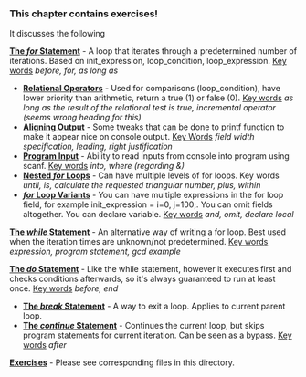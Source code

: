 ### **This chapter contains exercises!**

It discusses the following

<u>**The *for* Statement**</u> - A loop that iterates through a predetermined number of iterations. Based on init_expression, loop_condition, loop_expression. <u>Key words</u> *before, for, as long as*

* <u>**Relational Operators**</u> - Used for comparisons (loop_condition), have lower priority than arithmetic, return a true (1) or false (0). <u>Key words</u> *as long as the result of the relational test is true, incremental operator (seems wrong heading for this)*
* <u>**Aligning Output**</u> - Some tweaks that can be done to printf function to make it appear nice on console output. <u>Key Words</u> *field width specification, leading, right justification*
* <u>**Program Input**</u> - Ability to read inputs from console into program using scanf. <u>Key words</u> *into, where (regarding &)*
* <u>**Nested *for* Loops**</u> - Can have multiple levels of for loops. Key words *until, is, calculate the requested triangular number, plus, within*
* <u>***for* Loop Variants**</u> - You can have multiple expressions in the for loop field, for example init_expression = i=0, j=100;. You can omit fields altogether. You can declare variable. <u>Key words</u> *and, omit, declare local*

<u>**The *while* Statement**</u> - An alternative way of writing a for loop. Best used when the iteration times are unknown/not predetermined. <u>Key words</u> *expression, program statement, gcd example*

<u>**The *do* Statement**</u> - Like the while statement, however it executes first and checks conditions afterwards, so it's always guaranteed to run at least once. <u>Key words</u> *before, end*

* <u>**The *break* Statement**</u> - A way to exit a loop. Applies to current parent loop.
* <u>**The *continue* Statement**</u> - Continues the current loop, but skips program statements for current iteration. Can be seen as a bypass. <u>Key words</u> *after*

**<u>Exercises</u>** - Please see corresponding files in this directory.